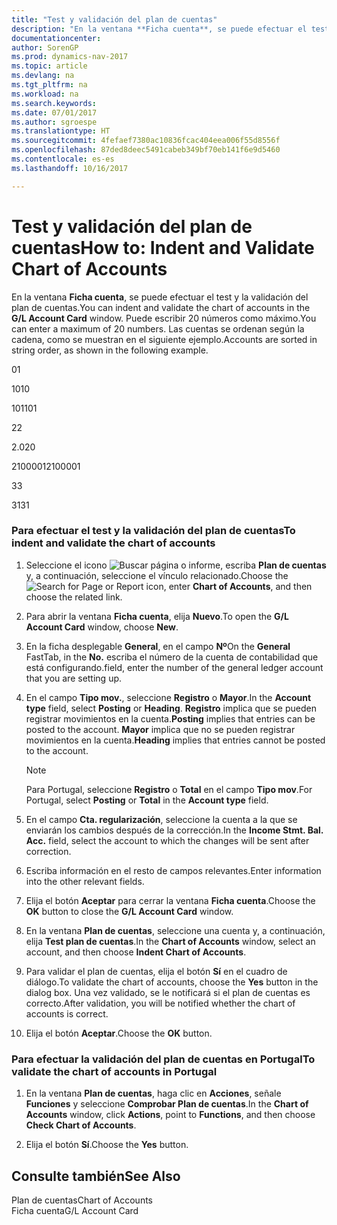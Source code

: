 ```yaml
---
title: "Test y validación del plan de cuentas"
description: "En la ventana **Ficha cuenta**, se puede efectuar el test y la validación del plan de cuentas. Puede escribir 20 números como máximo. Las cuentas se ordenan según la cadena, como se muestran en el siguiente ejemplo."
documentationcenter: 
author: SorenGP
ms.prod: dynamics-nav-2017
ms.topic: article
ms.devlang: na
ms.tgt_pltfrm: na
ms.workload: na
ms.search.keywords: 
ms.date: 07/01/2017
ms.author: sgroespe
ms.translationtype: HT
ms.sourcegitcommit: 4fefaef7380ac10836fcac404eea006f55d8556f
ms.openlocfilehash: 87ded8deec5491cabeb349bf70eb141f6e9d5460
ms.contentlocale: es-es
ms.lasthandoff: 10/16/2017

---
```

# <a name="how-to-indent-and-validate-chart-of-accounts"></a><span data-ttu-id="0fb51-105">Test y validación del plan de cuentas</span><span class="sxs-lookup"><span data-stu-id="0fb51-105">How to: Indent and Validate Chart of Accounts</span></span>
<span data-ttu-id="0fb51-106">En la ventana **Ficha cuenta**, se puede efectuar el test y la validación del plan de cuentas.</span><span class="sxs-lookup"><span data-stu-id="0fb51-106">You can indent and validate the chart of accounts in the **G/L Account Card** window.</span></span> <span data-ttu-id="0fb51-107">Puede escribir 20 números como máximo.</span><span class="sxs-lookup"><span data-stu-id="0fb51-107">You can enter a maximum of 20 numbers.</span></span> <span data-ttu-id="0fb51-108">Las cuentas se ordenan según la cadena, como se muestran en el siguiente ejemplo.</span><span class="sxs-lookup"><span data-stu-id="0fb51-108">Accounts are sorted in string order, as shown in the following example.</span></span>  
  
 <span data-ttu-id="0fb51-109">0</span><span class="sxs-lookup"><span data-stu-id="0fb51-109">1</span></span>  
  
 <span data-ttu-id="0fb51-110">10</span><span class="sxs-lookup"><span data-stu-id="0fb51-110">10</span></span>  
  
 <span data-ttu-id="0fb51-111">101</span><span class="sxs-lookup"><span data-stu-id="0fb51-111">101</span></span>  
  
 <span data-ttu-id="0fb51-112">2</span><span class="sxs-lookup"><span data-stu-id="0fb51-112">2</span></span>  
  
 <span data-ttu-id="0fb51-113">2.0</span><span class="sxs-lookup"><span data-stu-id="0fb51-113">20</span></span>  
  
 <span data-ttu-id="0fb51-114">2100001</span><span class="sxs-lookup"><span data-stu-id="0fb51-114">2100001</span></span>  
  
 <span data-ttu-id="0fb51-115">3</span><span class="sxs-lookup"><span data-stu-id="0fb51-115">3</span></span>  
  
 <span data-ttu-id="0fb51-116">31</span><span class="sxs-lookup"><span data-stu-id="0fb51-116">31</span></span>  
  
### <a name="to-indent-and-validate-the-chart-of-accounts"></a><span data-ttu-id="0fb51-117">Para efectuar el test y la validación del plan de cuentas</span><span class="sxs-lookup"><span data-stu-id="0fb51-117">To indent and validate the chart of accounts</span></span>  
  
1.  <span data-ttu-id="0fb51-118">Seleccione el icono ![Buscar página o informe](media/ui-search/search_small.png "icono Buscar página o informe"), escriba **Plan de cuentas** y, a continuación, seleccione el vínculo relacionado.</span><span class="sxs-lookup"><span data-stu-id="0fb51-118">Choose the ![Search for Page or Report](media/ui-search/search_small.png "Search for Page or Report icon") icon, enter **Chart of Accounts**, and then choose the related link.</span></span>  
  
2.  <span data-ttu-id="0fb51-119">Para abrir la ventana **Ficha cuenta**, elija **Nuevo**.</span><span class="sxs-lookup"><span data-stu-id="0fb51-119">To open the **G/L Account Card** window, choose **New**.</span></span>  
  
3.  <span data-ttu-id="0fb51-120">En la ficha desplegable **General**, en el campo **Nº**</span><span class="sxs-lookup"><span data-stu-id="0fb51-120">On the **General** FastTab, in the **No.**</span></span> <span data-ttu-id="0fb51-121">escriba el número de la cuenta de contabilidad que está configurando.</span><span class="sxs-lookup"><span data-stu-id="0fb51-121">field, enter the number of the general ledger account that you are setting up.</span></span>  
  
4.  <span data-ttu-id="0fb51-122">En el campo **Tipo mov.**, seleccione **Registro** o **Mayor**.</span><span class="sxs-lookup"><span data-stu-id="0fb51-122">In the **Account type** field, select **Posting** or **Heading**.</span></span> <span data-ttu-id="0fb51-123">**Registro** implica que se pueden registrar movimientos en la cuenta.</span><span class="sxs-lookup"><span data-stu-id="0fb51-123">**Posting** implies that entries can be posted to the account.</span></span> <span data-ttu-id="0fb51-124">**Mayor** implica que no se pueden registrar movimientos en la cuenta.</span><span class="sxs-lookup"><span data-stu-id="0fb51-124">**Heading** implies that entries cannot be posted to the account.</span></span>  
  
    > [!NOTE]  
    >  <span data-ttu-id="0fb51-125">Para Portugal, seleccione **Registro** o **Total** en el campo **Tipo mov**.</span><span class="sxs-lookup"><span data-stu-id="0fb51-125">For Portugal, select **Posting** or **Total** in the **Account type** field.</span></span>  
  
5.  <span data-ttu-id="0fb51-126">En el campo **Cta. regularización**, seleccione la cuenta a la que se enviarán los cambios después de la corrección.</span><span class="sxs-lookup"><span data-stu-id="0fb51-126">In the **Income Stmt. Bal. Acc.** field, select the account to which the changes will be sent after correction.</span></span>  
  
6.  <span data-ttu-id="0fb51-127">Escriba información en el resto de campos relevantes.</span><span class="sxs-lookup"><span data-stu-id="0fb51-127">Enter information into the other relevant fields.</span></span>  
  
7.  <span data-ttu-id="0fb51-128">Elija el botón **Aceptar** para cerrar la ventana **Ficha cuenta**.</span><span class="sxs-lookup"><span data-stu-id="0fb51-128">Choose the **OK** button to close the **G/L Account Card** window.</span></span>  
  
8.  <span data-ttu-id="0fb51-129">En la ventana **Plan de cuentas**, seleccione una cuenta y, a continuación, elija **Test plan de cuentas**.</span><span class="sxs-lookup"><span data-stu-id="0fb51-129">In the **Chart of Accounts** window, select an account, and then choose **Indent Chart of Accounts**.</span></span>  
  
9. <span data-ttu-id="0fb51-130">Para validar el plan de cuentas, elija el botón **Sí** en el cuadro de diálogo.</span><span class="sxs-lookup"><span data-stu-id="0fb51-130">To validate the chart of accounts, choose the **Yes** button in the dialog box.</span></span> <span data-ttu-id="0fb51-131">Una vez validado, se le notificará si el plan de cuentas es correcto.</span><span class="sxs-lookup"><span data-stu-id="0fb51-131">After validation, you will be notified whether the chart of accounts is correct.</span></span>  
  
10. <span data-ttu-id="0fb51-132">Elija el botón **Aceptar**.</span><span class="sxs-lookup"><span data-stu-id="0fb51-132">Choose the **OK** button.</span></span>  
  
### <a name="to-validate-the-chart-of-accounts-in-portugal"></a><span data-ttu-id="0fb51-133">Para efectuar la validación del plan de cuentas en Portugal</span><span class="sxs-lookup"><span data-stu-id="0fb51-133">To validate the chart of accounts in Portugal</span></span>  
  
1.  <span data-ttu-id="0fb51-134">En la ventana **Plan de cuentas**, haga clic en **Acciones**, señale **Funciones** y seleccione **Comprobar Plan de cuentas**.</span><span class="sxs-lookup"><span data-stu-id="0fb51-134">In the **Chart of Accounts** window, click **Actions**, point to **Functions**, and then choose **Check Chart of Accounts**.</span></span>  
  
2.  <span data-ttu-id="0fb51-135">Elija el botón **Sí**.</span><span class="sxs-lookup"><span data-stu-id="0fb51-135">Choose the **Yes** button.</span></span>  
  
## <a name="see-also"></a><span data-ttu-id="0fb51-136">Consulte también</span><span class="sxs-lookup"><span data-stu-id="0fb51-136">See Also</span></span>  
 <span data-ttu-id="0fb51-137">Plan de cuentas</span><span class="sxs-lookup"><span data-stu-id="0fb51-137">Chart of Accounts</span></span>   
 <span data-ttu-id="0fb51-138">Ficha cuenta</span><span class="sxs-lookup"><span data-stu-id="0fb51-138">G/L Account Card</span></span>
